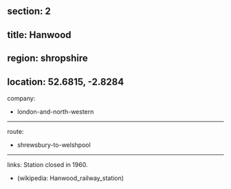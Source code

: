section: 2
----
title: Hanwood
----
region: shropshire
----
location: 52.6815, -2.8284
----
company:
- london-and-north-western
----
route:
- shrewsbury-to-welshpool
----
links:
Station closed in 1960.
- (wikipedia: Hanwood_railway_station)
